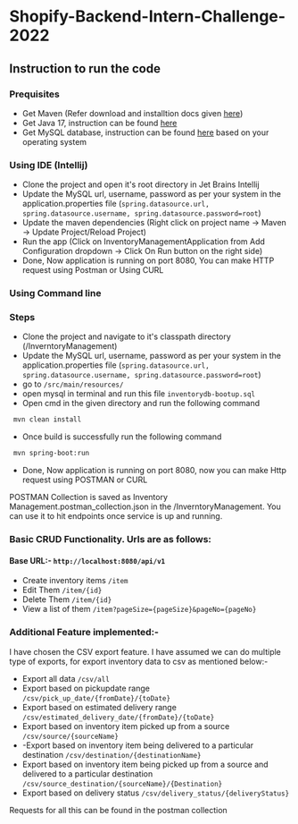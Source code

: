 # Shopify-Backend-Intern-Challenge-2022

## Instruction to run the code

### Prequisites
- Get Maven (Refer download and installtion docs given [here](https://maven.apache.org/))
- Get Java 17, instruction can be found [here](https://adoptopenjdk.net/)
- Get MySQL database, instruction can be found [here](https://dev.mysql.com/downloads/) based on your operating system

### Using IDE (Intellij)
- Clone the project and open it's root directory in Jet Brains Intellij
- Update the MySQL url, username, password as per your system in the application.properties file (`spring.datasource.url, spring.datasource.username, spring.datasource.password=root`)
- Update the maven dependencies (Right click on project name -> Maven -> Update Project/Reload Project)
- Run the app (Click on InventoryManagementApplication from Add Configuration dropdown -> Click On Run button on the right side)
- Done, Now application is running on port 8080, You can make HTTP request using Postman or Using CURL

### Using Command line
### Steps
- Clone the project and navigate to it's classpath directory (/InverntoryManagement)
- Update the MySQL url, username, password as per your system in the application.properties file (`spring.datasource.url, spring.datasource.username, spring.datasource.password=root`)
- go to `/src/main/resources/`
- open mysql in terminal and run this file `inventorydb-bootup.sql`
- Open cmd in the given directory and run the following command
```sh
 mvn clean install
 ```
- Once build is successfully run the following command
```sh
 mvn spring-boot:run
 ```
- Done, Now application is running on port 8080, now you can make Http request using POSTMAN or CURL

POSTMAN Collection is saved as Inventory Management.postman_collection.json in the /InverntoryManagement. 
You can use it to hit endpoints once service is up and running.

### Basic CRUD Functionality. Urls are as follows:

#### Base URL:- `http://localhost:8080/api/v1`


- Create inventory items `/item`
- Edit Them `/item/{id}`
- Delete Them `/item/{id}`
- View a list of them `/item?pageSize={pageSize}&pageNo={pageNo}`

### Additional Feature implemented:-

I have chosen the CSV export feature. I have assumed we can do multiple type of exports, for export inventory data to csv as mentioned below:-
- Export all data `/csv/all`
- Export based on pickupdate range `/csv/pick_up_date/{fromDate}/{toDate}`
- Export based on estimated delivery range `/csv/estimated_delivery_date/{fromDate}/{toDate}`
- Export based on inventory item picked up from a source `/csv/source/{sourceName}`
- -Export based on inventory item being delivered to a particular destination `/csv/destination/{destinationName}`
- Export based on inventory item being picked up from a source and delivered to a particular destination `/csv/source_destination/{sourceName}/{Destination}`
- Export based on delivery status `/csv/delivery_status/{deliveryStatus}`

Requests for all this can be found in the postman collection
